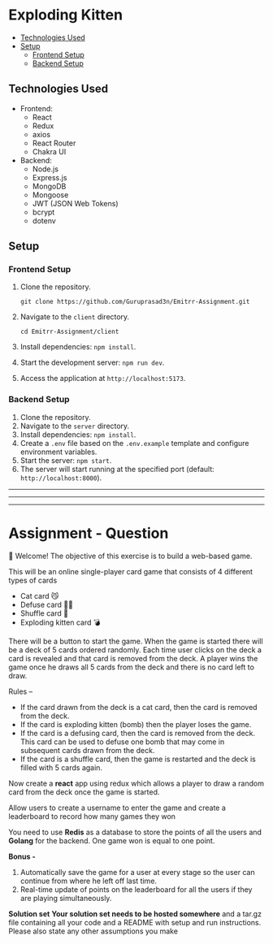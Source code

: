 # Exploding Kitten

<!-- ## Description -->

<!-- Brief description of the project.

## Table of Contents -->

<!-- - [Features](#features) -->
- [Technologies Used](#technologies-used)
- [Setup](#setup)
  - [Frontend Setup](#frontend-setup)
  - [Backend Setup](#backend-setup)
<!-- - [Usage](#usage) -->
<!-- - [Contributing](#contributing)
- [License](#license) -->

<!-- ## Features

- Feature 1
- Feature 2
- ... -->

## Technologies Used

- Frontend:
  - React
  - Redux
  - axios
  - React Router
  - Chakra UI
- Backend:
  - Node.js
  - Express.js
  - MongoDB
  - Mongoose
  - JWT (JSON Web Tokens)
  - bcrypt
  - dotenv

## Setup

### Frontend Setup

1.  Clone the repository.

        git clone https://github.com/Guruprasad3n/Emitrr-Assignment.git

2.  Navigate to the `client` directory.

        cd Emitrr-Assignment/client

3.  Install dependencies: `npm install`.
4.  Start the development server: `npm run dev`.
5.  Access the application at `http://localhost:5173`.

### Backend Setup

1. Clone the repository.
2. Navigate to the `server` directory.
3. Install dependencies: `npm install`.
4. Create a `.env` file based on the `.env.example` template and configure environment variables.
5. Start the server: `npm start`.
6. The server will start running at the specified port (default: `http://localhost:8000`).

---

---

---

# Assignment - Question

👋 Welcome! The objective of this exercise is to build a web-based game.

This will be an online single-player card game that consists of 4 different types of cards

- Cat card 😼
- Defuse card 🙅‍♂️
- Shuffle card 🔀
- Exploding kitten card 💣

There will be a button to start the game. When the game is started there will be a deck of 5 cards ordered randomly. Each time user clicks on the deck a card is revealed and that card is removed from the deck. A player wins the game once he draws all 5 cards from the deck and there is no card left to draw.

Rules –

- If the card drawn from the deck is a cat card, then the card is removed from the deck.
- If the card is exploding kitten (bomb) then the player loses the game.
- If the card is a defusing card, then the card is removed from the deck. This card can be used to defuse one bomb that may come in subsequent cards drawn from the deck.
- If the card is a shuffle card, then the game is restarted and the deck is filled with 5 cards again.

Now create a **react** app using redux which allows a player to draw a random card from the deck once the game is started.

Allow users to create a username to enter the game and create a leaderboard to record how many games they won

You need to use **Redis** as a database to store the points of all the users and **Golang** for the backend. One game won is equal to one point.

**Bonus -**

1. Automatically save the game for a user at every stage so the user can continue from where he left off last time.
2. Real-time update of points on the leaderboard for all the users if they are playing simultaneously.

**Solution set**
**Your solution set needs to be hosted somewhere** and a tar.gz file containing all your code and a README with setup and run instructions. Please also state any other assumptions you make
